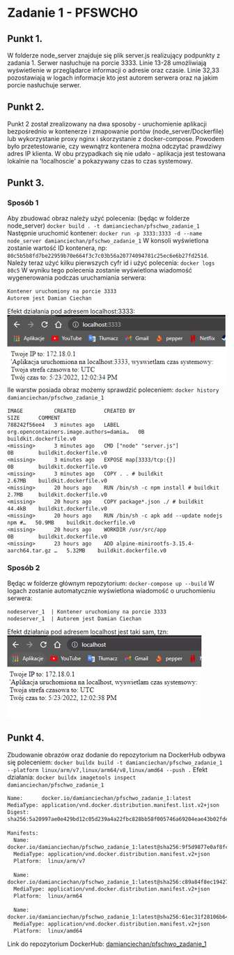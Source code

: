 # Zadanie 1 - PFSWCHO
## Punkt 1.
W folderze node_server znajduje się plik server.js realizujący podpunkty z zadania 1.
Serwer nasłuchuje na porcie 3333.
Linie 13-28 umożliwiają wyświetlenie w przeglądarce informacji o adresie oraz czasie.
Linie 32,33 pozostawiają w logach informacje kto jest autorem serwera oraz na jakim porcie nasłuchuje serwer.

## Punkt 2.
Punkt 2 został zrealizowany na dwa sposoby - uruchomienie aplikacji bezpośrednio w kontenerze i zmapowanie portów (node_server/Dockerfile) lub wykorzystanie proxy nginx i skorzystanie z docker-compose. Powodem było przetestowanie, czy wewnątrz kontenera można odczytać prawdziwy adres IP klienta. W obu przypadkach się nie udało - aplikacja jest testowana lokalnie na 'localhoscie' a pokazywany czas to czas systemowy.


## Punkt 3.
### Sposób 1
Aby zbudować obraz należy użyć polecenia: (będąc w folderze node_server)
`docker build . -t damianciechan/pfschwo_zadanie_1`
Następnie uruchomić kontener:
`docker run -p 3333:3333 -d --name node_server damianciechan/pfschwo_zadanie_1`
W konsoli wyświetlona zostanie wartość ID kontenera, np:
`80c5b5b8fd7be22959b70e664f3c7c03b56a20774094781c25ec6e6b27fd251d`.
Należy teraz użyć kilku pierwszych cyfr id i użyć polecenia:
`docker logs 80c5`
W wyniku tego polecenia zostanie wyświetlona wiadomość wygenerowania podczas uruchamiania serwera:
```
Kontener uruchomiony na porcie 3333
Autorem jest Damian Ciechan
```
Efekt działania pod adresem localhost:3333:
![text](./localhost_web.png)
Ile warstw posiada obraz możemy sprawdzić poleceniem:
`docker history damianciechan/pfschwo_zadanie_1`
```
IMAGE          CREATED         CREATED BY                                      SIZE      COMMENT
788242f56ee4   3 minutes ago   LABEL org.opencontainers.image.authors=damia…   0B        buildkit.dockerfile.v0
<missing>      3 minutes ago   CMD ["node" "server.js"]                        0B        buildkit.dockerfile.v0
<missing>      3 minutes ago   EXPOSE map[3333/tcp:{}]                         0B        buildkit.dockerfile.v0
<missing>      3 minutes ago   COPY . . # buildkit                             2.67MB    buildkit.dockerfile.v0
<missing>      20 hours ago    RUN /bin/sh -c npm install # buildkit           2.7MB     buildkit.dockerfile.v0
<missing>      20 hours ago    COPY package*.json ./ # buildkit                44.4kB    buildkit.dockerfile.v0
<missing>      20 hours ago    RUN /bin/sh -c apk add --update nodejs npm #…   50.9MB    buildkit.dockerfile.v0
<missing>      20 hours ago    WORKDIR /usr/src/app                            0B        buildkit.dockerfile.v0
<missing>      23 hours ago    ADD alpine-minirootfs-3.15.4-aarch64.tar.gz …   5.32MB    buildkit.dockerfile.v0
```
### Sposób 2
Będąc w folderze głównym repozytorium:
`docker-compose up --build`
W logach zostanie automatycznie wyświetlona wiadomość o uruchomieniu serwera:
```
nodeserver_1  | Kontener uruchomiony na porcie 3333
nodeserver_1  | Autorem jest Damian Ciechan
```
Efekt działania pod adresem localhost jest taki sam, tzn:
![text](./localhost.png)
## Punkt 4.
Zbudowanie obrazów oraz dodanie do repozytorium na DockerHub odbywa się poleceniem:
`docker buildx build -t damianciechan/pfschwo_zadanie_1 --platform linux/arm/v7,linux/arm64/v8,linux/amd64 --push .`
Efekt działania:
`docker buildx imagetools inspect damianciechan/pfschwo_zadanie_1`
```
Name:      docker.io/damianciechan/pfschwo_zadanie_1:latest
MediaType: application/vnd.docker.distribution.manifest.list.v2+json
Digest:    sha256:5a20997ae0e429bd12c05d239a4a22fbc828bb58f005746a69204eae43b02fde

Manifests:
  Name:      docker.io/damianciechan/pfschwo_zadanie_1:latest@sha256:9f5d9877e0af8fc5a0051eb7c2e5dd6c750f35849f6cff0778ac44b4aa937330
  MediaType: application/vnd.docker.distribution.manifest.v2+json
  Platform:  linux/arm/v7

  Name:      docker.io/damianciechan/pfschwo_zadanie_1:latest@sha256:c89a84f8ec194271c70f9e8047a60a582cbd3379236847dba7d06b0e456c7c86
  MediaType: application/vnd.docker.distribution.manifest.v2+json
  Platform:  linux/arm64

  Name:      docker.io/damianciechan/pfschwo_zadanie_1:latest@sha256:61ec31f28106b642c3e521eab8c98e0e153d6230e3bdcf829fa0ff5705edaeb7
  MediaType: application/vnd.docker.distribution.manifest.v2+json
  Platform:  linux/amd64
```
Link do repozytorium DockerHub: [damianciechan/pfschwo_zadanie_1](https://hub.docker.com/repository/docker/damianciechan/pfschwo_zadanie_1)